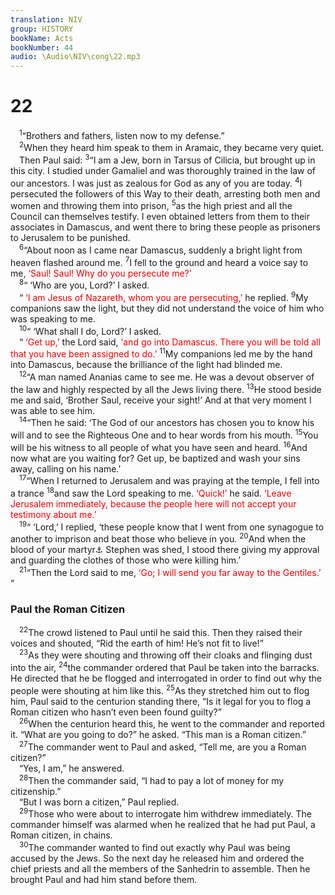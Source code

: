 ```yaml
---
translation: NIV
group: HISTORY
bookName: Acts 
bookNumber: 44
audio: \Audio\NIV\cong\22.mp3
---
```


<div class="title"><h1>22</h1></div>
<span class="verse cong_22_1"> <sup>1</sup>“Brothers and fathers, listen now to my defense.” <br/></span>
<span class="verse cong_22_2"> <sup>2</sup>When they heard him speak to them in Aramaic, they became very quiet. <br/> Then Paul said: </span>
<span class="verse cong_22_3"><sup>3</sup>“I am a Jew, born in Tarsus of Cilicia, but brought up in this city. I studied under Gamaliel and was thoroughly trained in the law of our ancestors. I was just as zealous for God as any of you are today. </span>
<span class="verse cong_22_4"><sup>4</sup>I persecuted the followers of this Way to their death, arresting both men and women and throwing them into prison, </span>
<span class="verse cong_22_5"><sup>5</sup>as the high priest and all the Council can themselves testify. I even obtained letters from them to their associates in Damascus, and went there to bring these people as prisoners to Jerusalem to be punished. <br/></span>
<span class="verse cong_22_6"> <sup>6</sup>“About noon as I came near Damascus, suddenly a bright light from heaven flashed around me. </span>
<span class="verse cong_22_7"><sup>7</sup>I fell to the ground and heard a voice say to me, <font color="red">‘Saul! Saul! Why do you persecute me?’</font><br/></span>
<span class="verse cong_22_8"> <sup>8</sup>“ ‘Who are you, Lord?’ I asked. <br/> “ <font color="red">‘I am Jesus of Nazareth, whom you are persecuting,’</font> he replied. </span>
<span class="verse cong_22_9"><sup>9</sup>My companions saw the light, but they did not understand the voice of him who was speaking to me. <br/></span>
<span class="verse cong_22_10"> <sup>10</sup>“ ‘What shall I do, Lord?’ I asked. <br/> “ <font color="red">‘Get up,’</font> the Lord said, <font color="red">‘and go into Damascus. There you will be told all that you have been assigned to do.’</font></span>
<span class="verse cong_22_11"><sup>11</sup>My companions led me by the hand into Damascus, because the brilliance of the light had blinded me. <br/></span>
<span class="verse cong_22_12"> <sup>12</sup>“A man named Ananias came to see me. He was a devout observer of the law and highly respected by all the Jews living there. </span>
<span class="verse cong_22_13"><sup>13</sup>He stood beside me and said, ‘Brother Saul, receive your sight!’ And at that very moment I was able to see him. <br/></span>
<span class="verse cong_22_14"> <sup>14</sup>“Then he said: ‘The God of our ancestors has chosen you to know his will and to see the Righteous One and to hear words from his mouth. </span>
<span class="verse cong_22_15"><sup>15</sup>You will be his witness to all people of what you have seen and heard. </span>
<span class="verse cong_22_16"><sup>16</sup>And now what are you waiting for? Get up, be baptized and wash your sins away, calling on his name.’ <br/></span>
<span class="verse cong_22_17"> <sup>17</sup>“When I returned to Jerusalem and was praying at the temple, I fell into a trance </span>
<span class="verse cong_22_18"><sup>18</sup>and saw the Lord speaking to me. <font color="red">‘Quick!’</font> he said. <font color="red">‘Leave Jerusalem immediately, because the people here will not accept your testimony about me.’</font><br/></span>
<span class="verse cong_22_19"> <sup>19</sup>“ ‘Lord,’ I replied, ‘these people know that I went from one synagogue to another to imprison and beat those who believe in you. </span>
<span class="verse cong_22_20"><sup>20</sup>And when the blood of your martyr<a data-toggle="tooltip" data-placement="bottom" title="Or witness">⚓</a> Stephen was shed, I stood there giving my approval and guarding the clothes of those who were killing him.’ <br/></span>
<span class="verse cong_22_21"> <sup>21</sup>“Then the Lord said to me, <font color="red">‘Go; I will send you far away to the Gentiles.’ </font>” <br/></span>
<div class="title"><h3>Paul the Roman Citizen </h3></div>
<span class="verse cong_22_22"> <sup>22</sup>The crowd listened to Paul until he said this. Then they raised their voices and shouted, “Rid the earth of him! He’s not fit to live!” <br/></span>
<span class="verse cong_22_23"> <sup>23</sup>As they were shouting and throwing off their cloaks and flinging dust into the air, </span>
<span class="verse cong_22_24"><sup>24</sup>the commander ordered that Paul be taken into the barracks. He directed that he be flogged and interrogated in order to find out why the people were shouting at him like this. </span>
<span class="verse cong_22_25"><sup>25</sup>As they stretched him out to flog him, Paul said to the centurion standing there, “Is it legal for you to flog a Roman citizen who hasn’t even been found guilty?” <br/></span>
<span class="verse cong_22_26"> <sup>26</sup>When the centurion heard this, he went to the commander and reported it. “What are you going to do?” he asked. “This man is a Roman citizen.” <br/></span>
<span class="verse cong_22_27"> <sup>27</sup>The commander went to Paul and asked, “Tell me, are you a Roman citizen?” <br/> “Yes, I am,” he answered. <br/></span>
<span class="verse cong_22_28"> <sup>28</sup>Then the commander said, “I had to pay a lot of money for my citizenship.” <br/> “But I was born a citizen,” Paul replied. <br/></span>
<span class="verse cong_22_29"> <sup>29</sup>Those who were about to interrogate him withdrew immediately. The commander himself was alarmed when he realized that he had put Paul, a Roman citizen, in chains. <br/></span>
<span class="verse cong_22_30"> <sup>30</sup>The commander wanted to find out exactly why Paul was being accused by the Jews. So the next day he released him and ordered the chief priests and all the members of the Sanhedrin to assemble. Then he brought Paul and had him stand before them. <br/></span>
